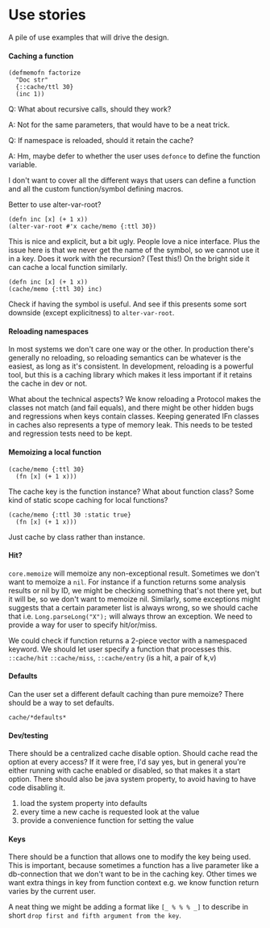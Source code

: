 # Use stories

A pile of use examples that will drive the design.

#### Caching a function

```
(defmemofn factorize
  "Doc str"
  {::cache/ttl 30}
  (inc 1))
```

Q: What about recursive calls, should they work?

A: Not for the same parameters, that would have to be a neat trick.

Q: If namespace is reloaded, should it retain the cache?

A: Hm, maybe defer to whether the user uses `defonce` to define the function variable.

I don't want to cover all the different ways that users can define a function and all the
custom function/symbol defining macros.

Better to use alter-var-root? 

```
(defn inc [x] (+ 1 x))
(alter-var-root #'x cache/memo {:ttl 30})
```

This is nice and explicit, but a bit ugly. People love a nice interface.
Plus the issue here is that we never get the name of the symbol, so we cannot use it in a key.
Does it work with the recursion? (Test this!) On the bright side it can cache a local function similarly.

```
(defn inc [x] (+ 1 x))
(cache/memo {:ttl 30} inc) 
```

Check if having the symbol is useful. And see if this presents some sort downside (except explicitness)
to `alter-var-root`.

#### Reloading namespaces

In most systems we don't care one way or the other. In production there's generally no reloading, 
so reloading semantics can be whatever is the easiest, as long as it's consistent. In development, reloading
is a powerful tool, but this is a caching library which makes it less important if it retains the cache in dev
or not. 

What about the technical aspects? We know reloading a Protocol makes the classes not match (and fail equals),
and there might be other hidden bugs and regressions when keys contain classes. Keeping generated IFn classes
in caches also represents a type of memory leak. This needs to be tested and regression tests need to be kept.

#### Memoizing a local function 

```
(cache/memo {:ttl 30}
  (fn [x] (+ 1 x)))
```

The cache key is the function instance? What about function class? Some kind of static scope caching for
local functions?

```
(cache/memo {:ttl 30 :static true}
  (fn [x] (+ 1 x)))
```

Just cache by class rather than instance.

#### Hit?

`core.memoize` will memoize any non-exceptional result. Sometimes we don't want to memoize a `nil`. For instance
if a function returns some analysis results or nil by ID, we might be checking something that's not there yet, but it will
be, so we don't want to memoize nil. Similarly, some exceptions might suggests that a certain parameter list is always
wrong, so we should cache that i.e. `Long.parseLong("X");` will always throw an exception. We need to provide 
a way for user to specify hit/or/miss.

We could check if function returns a 2-piece vector with a namespaced keyword. We should let user specify a function
that processes this. `::cache/hit` `::cache/miss`, `::cache/entry` (is a hit, a pair of k,v)

#### Defaults

Can the user set a different default caching than pure memoize? There should be a way to set defaults.

```
cache/*defaults*
```

#### Dev/testing

There should be a centralized cache disable option. Should cache read the option at every access?
If it were free, I'd say yes, but in general you're either running with cache enabled or disabled, so 
that makes it a start option. There should also be java system property, to avoid having to have code disabling it.

1. load the system property into defaults
2. every time a new cache is requested look at the value
3. provide a convenience function for setting the value

#### Keys

There should be a function that allows one to modify the key being used. This is important, because sometimes
a function has a live parameter like a db-connection that we don't want to be in the caching key. Other times
we want extra things in key from function context e.g. we know function return varies by the current user.

A neat thing we might be adding a format like `[_ % % % _]` to describe in short `drop first and fifth argument from the key`.


